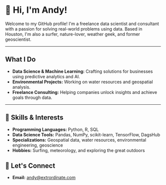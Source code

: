 # 👋 Hi, I'm Andy!

Welcome to my GitHub profile! I'm a freelance data scientist and consultant with a passion for solving real-world problems using data. Based in Houston, I'm also a surfer, nature-lover, weather geek, and former geoscientist.

---

## What I Do
- **Data Science & Machine Learning:** Crafting solutions for businesses using predictive analytics and AI.
- **Environmental Projects:** Working on water resources and geospatial analysis.
- **Freelance Consulting:** Helping companies unlock insights and achieve goals through data.

---

## 🌟 Skills & Interests
- **Programming Languages:** Python, R, SQL
- **Data Science Tools:** Pandas, NumPy, scikit-learn, TensorFlow, DagsHub
- **Specializations:** Geospatial data, water resources, environmental engineering, geoscience
- **Hobbies:** Surfing, meteorology, and exploring the great outdoors

## 🤝 Let's Connect
- **Email:** andy@extrordinate.com
